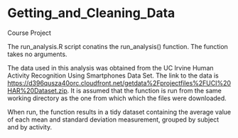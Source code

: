 # Getting_and_Cleaning_Data
Course Project

The run_analysis.R script conatins the run_analysis() function. The function takes no 
arguments. 

The data used in this analysis was obtained from the UC Irvine Human Activity Recognition
Using Smartphones Data Set. The link to the data is 
https://d396qusza40orc.cloudfront.net/getdata%2Fprojectfiles%2FUCI%20HAR%20Dataset.zip. 
It is assumed that the function is run from the same working directory as the one from which
which the files were downloaded.

When run, the function results in a tidy dataset containing the average value of each 
mean and standard deviation measurement, grouped by subject and by activity.
